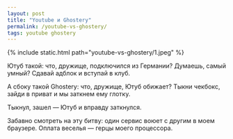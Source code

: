 ```yaml
---
layout: post
title: "Youtube и Ghostery"
permalink: /youtube-vs-ghostery/
tags: youtube ghostery
---
```


{% include static.html path="youtube-vs-ghostery/1.jpeg" %}

Ютуб такой: что, дружище, подключился из Германии? Думаешь, самый умный? Сдавай
адблок и вступай в клуб.

А сбоку такой Ghostery: что, дружище, Ютуб обижает? Тыкни чекбокс, зайди в
приват и мы заткнем ему глотку.

Тыкнул, зашел — Ютуб и вправду заткнулся.

Забавно смотреть на эту битву: один сервис воюет с другим в моем
браузере. Оплата веселья — герцы моего процессора.
